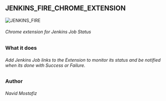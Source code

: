 ## JENKINS_FIRE_CHROME_EXTENSION
![JENKINS_FIRE](https://github.com/navidmostafiz/JENKINS_FIRE_CHROME_EXTENSION/blob/master/icon_128.png)
###### Chrome extension for Jenkins Job Status

### What it does
###### Add Jenkins Job links to the Extension to monitor its status and be notified when its done with Success or Failure.

### Author
###### Navid Mostafiz

